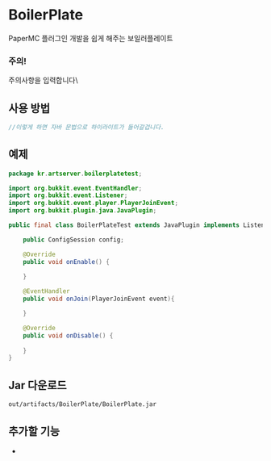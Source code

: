 # BoilerPlate
PaperMC 플러그인 개발을 쉽게 해주는 보일러플레이트

### 주의!
주의사항을 입력합니다\

## 사용 방법
```java
//이렇게 하면 자바 문법으로 하이라이트가 들어갈겁니다.
```

## 예제
```java
package kr.artserver.boilerplatetest;

import org.bukkit.event.EventHandler;
import org.bukkit.event.Listener;
import org.bukkit.event.player.PlayerJoinEvent;
import org.bukkit.plugin.java.JavaPlugin;

public final class BoilerPlateTest extends JavaPlugin implements Listener {

    public ConfigSession config;

    @Override
    public void onEnable() {
        
    }

    @EventHandler
    public void onJoin(PlayerJoinEvent event){

    }

    @Override
    public void onDisable() {
        
    }
}
```

## Jar 다운로드
```out/artifacts/BoilerPlate/BoilerPlate.jar```

## 추가할 기능
- 
